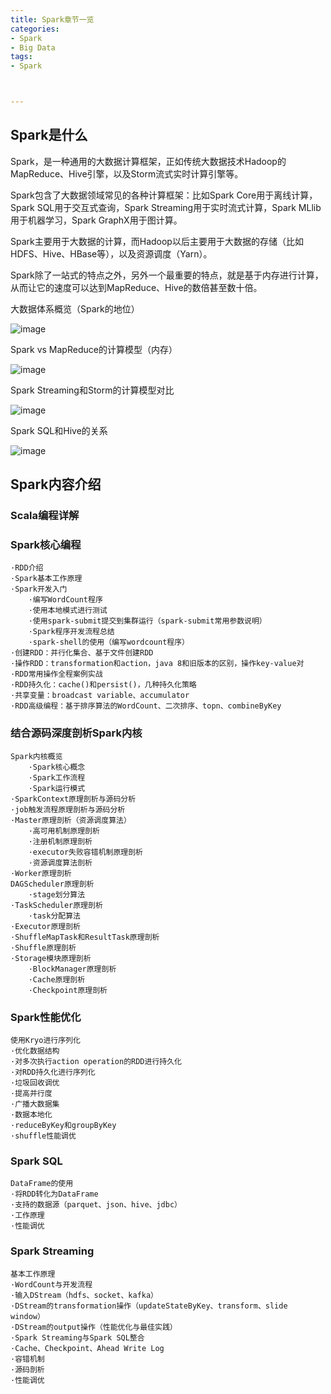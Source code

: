 ```yaml
---
title: Spark章节一览
categories:
- Spark
- Big Data
tags:
- Spark



---
```



## Spark是什么

Spark，是一种通用的大数据计算框架，正如传统大数据技术Hadoop的MapReduce、Hive引擎，以及Storm流式实时计算引擎等。

Spark包含了大数据领域常见的各种计算框架：比如Spark Core用于离线计算，Spark SQL用于交互式查询，Spark Streaming用于实时流式计算，Spark MLlib用于机器学习，Spark GraphX用于图计算。

Spark主要用于大数据的计算，而Hadoop以后主要用于大数据的存储（比如HDFS、Hive、HBase等），以及资源调度（Yarn）。


 Spark除了一站式的特点之外，另外一个最重要的特点，就是基于内存进行计算，从而让它的速度可以达到MapReduce、Hive的数倍甚至数十倍。



大数据体系概览（Spark的地位）

![image](https://img2018.cnblogs.com/blog/1279115/201902/1279115-20190226082932967-839683899.png)


Spark vs MapReduce的计算模型（内存）

![image](https://img2018.cnblogs.com/blog/1279115/201902/1279115-20190226082925291-380934609.png)


Spark Streaming和Storm的计算模型对比


![image](https://img2018.cnblogs.com/blog/1279115/201902/1279115-20190226082922458-352625096.png)



Spark SQL和Hive的关系

![image](https://img2018.cnblogs.com/blog/1279115/201902/1279115-20190226082918527-609113698.png)









## Spark内容介绍

### Scala编程详解
### Spark核心编程

	·RDD介绍
	·Spark基本工作原理
	·Spark开发入门
	    ·编写WordCount程序
	    ·使用本地模式进行测试
	    ·使用spark-submit提交到集群运行（spark-submit常用参数说明）
	    ·Spark程序开发流程总结
	    ·spark-shell的使用（编写wordcount程序）
	·创建RDD：并行化集合、基于文件创建RDD
	·操作RDD：transformation和action，java 8和旧版本的区别，操作key-value对
	·RDD常用操作全程案例实战
	·RDD持久化：cache()和persist()，几种持久化策略
	·共享变量：broadcast variable、accumulator
	·RDD高级编程：基于排序算法的WordCount、二次排序、topn、combineByKey



### 结合源码深度剖析Spark内核

	Spark内核概览
	    ·Spark核心概念
	    ·Spark工作流程
	    ·Spark运行模式
	·SparkContext原理剖析与源码分析
	·job触发流程原理剖析与源码分析
	·Master原理剖析（资源调度算法）
	    ·高可用机制原理剖析
	    ·注册机制原理剖析
	    ·executor失败容错机制原理剖析
	    ·资源调度算法剖析
	·Worker原理剖析
	DAGScheduler原理剖析
	    ·stage划分算法
	·TaskScheduler原理剖析
	    ·task分配算法
	·Executor原理剖析
	·ShuffleMapTask和ResultTask原理剖析
	·Shuffle原理剖析
	·Storage模块原理剖析
	    ·BlockManager原理剖析
	    ·Cache原理剖析
	    ·Checkpoint原理剖析



### Spark性能优化

	使用Kryo进行序列化
	·优化数据结构
	·对多次执行action operation的RDD进行持久化
	·对RDD持久化进行序列化
	·垃圾回收调优
	·提高并行度
	·广播大数据集
	·数据本地化
	·reduceByKey和groupByKey
	·shuffle性能调优




### Spark SQL

	DataFrame的使用
	·将RDD转化为DataFrame
	·支持的数据源（parquet、json、hive、jdbc）
	·工作原理
	·性能调优







### Spark Streaming


	基本工作原理
	·WordCount与开发流程
	·输入DStream（hdfs、socket、kafka）
	·DStream的transformation操作（updateStateByKey、transform、slide window）
	·DStream的output操作（性能优化与最佳实践）
	·Spark Streaming与Spark SQL整合
	·Cache、Checkpoint、Ahead Write Log
	·容错机制 
	·源码剖析
	·性能调优

































